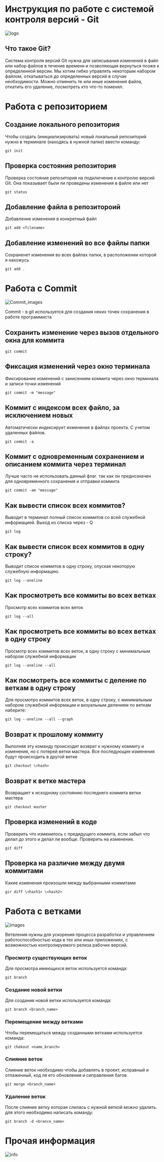 # **Инструкция по работе с системой контроля версий - Git**

![logo](git.png)

## Что такое Git?

Cистема контроля версий Git нужна для  записывания изменений в файл или набор файлов в течение времени и позволяющая вернуться позже к определенной версии. Мы хотим гибко управлять некоторым набором файлом, откатываться до определенных версий в случае необходимости. Можно отменить те или иные изменения файла, откатить его удаление, посмотреть кто что-то поменял.

# **Работа с репозиторием**

## Создание локального репозитория

Чтобы создать (инициализировать) новый локальный репозиторий нужно в терминале (находясь в нужной папке) ввести команду:

    git init

## Проверка состояния репозитория

Проверка состояние репозитория на подключение к контролю версий Git. Она показывает были ли проведены изменения в файле или нет

    git status

## Добавление файла в репозитороий

Добавление изменения в конкретный файл

    git add <filename>

## Добавление изменений во все файлы папки

Сохраненет изменения во всех файлах папки, в расположении которой я нахожусь

    git add .

# **Работа с Commit**

![Commit_images](Commits.jpg)

Commit - в git используется для создания неких точек сохранения в работе программиста

## Сохранить изменение через вызов отдельного окна для коммита

    git commit

## Фиксация изменений через окно терминала

Фиксирование изменений с занисением коммита через окно терминала и записи точки изменений

    git commit -m "message"

## Коммит с индексом всех файло, за исключением новых

Автоматически индексирует ихменения в файлах проекта. С учетом удаленных файлов.

    git commit -a

## Коммит с одновременным сохранением и описанием коммита через терминал

Лучше часто не использовать данный флаг. так как он преднозначен для одновременного сохранения и отправки коммита

    git commit -am "message"

## Как вывести список всех коммитов?

Выводит в терминал полный список коммитов со всей служебной информацией. Выход из списка через - Q

    git log

## Как вывести список всех коммитов в одну строку?

Выводит список коммитов в одну строку, опуская некоторую служебную информацию.

    git log --oneline

## Как просмотреть все коммиты во всех ветках

Просмотр всех коммитов всех веток

    git log --all

## Как просмотреть все коммиты во всех ветках в одну строку

Просмотр всех коммитов всех веток, в одну строку с минимальным набором служебной информации

    git log --oneline --all

## Как посмотреть все коммиты с деление по веткам в одну строку

Для просмотро коммитов всех веток, в одну строку, с минимальным набором служебной информации и визуальным делением по веткам наберите:

    git log --oneline --all --graph

## Возврат к прошлому коммиту

Выполняя эту команду происходит возврат к нужному коммиту и изменения, но с потерей ветки мастера. Все последующие изменения будут происходить в другой ветке

    git checkout \<hash>

## Возврат к ветке мастера

Возвращает к исходному состоянию последнего коммита ветки мастера

    git checkout master

## Проверка изменений в коде

Проверить что изменилось с предидущего коммита, если забыл что делал до этого и делал ли вообще. Проверить на изменение.

    git diff

## Проверка на различие между двумя коммитами

Какие изменения произошли между выбранными коммитами

    gir diff \<hash1> \<hash2>

# **Работа с ветками**

![images](git_branch.png)

Ветвления нужны для ускорения процесса разработки и управлением работоспособностью кода в тех или иных приложениях, с возможностью контролируемого релиза рабочих версий.

### Просмотр существующих веток

Для просмотра имеющихся веток используется команда:

    git branch

### Создание новой ветки

Для создания новой ветки используется команда:

    git branch <branch_name>

### Перемещение между ветками

Чтобы перемещаться между созданными ветками используется команда:

    git chekout <name_branch>

### Слияние веток

Слияние веток необходимо чтобы добавлять в проект, исправный и отлаженный, код ля его обновления и сиправления багов

    git merge <branch_name>

### Удаление веток

После слияние ветку которая слилась с нужной веткой можно удалить. для этого необходимо написать команду:

    git branch -d <brance_name>

# **Прочая информация**

![info](info.jpg)
